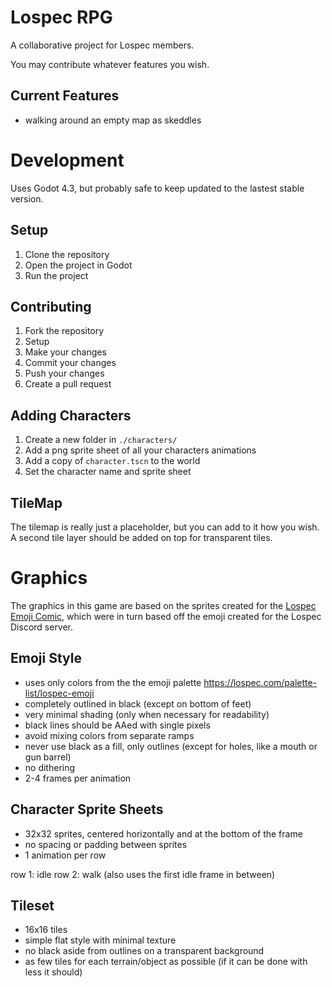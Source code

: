 # Lospec RPG

A collaborative project for Lospec members.

You may contribute whatever features you wish.

## Current Features

- walking around an empty map as skeddles

# Development

Uses Godot 4.3, but probably safe to keep updated to the lastest stable version.

## Setup

1. Clone the repository
2. Open the project in Godot
3. Run the project

## Contributing

1. Fork the repository
2. Setup
3. Make your changes
4. Commit your changes
5. Push your changes
6. Create a pull request

## Adding Characters

1. Create a new folder in `./characters/`
2. Add a png sprite sheet of all your characters animations
3. Add a copy of `character.tscn` to the world
4. Set the character name and sprite sheet

## TileMap

The tilemap is really just a placeholder, but you can add to it how you wish.
A second tile layer should be added on top for transparent tiles.

# Graphics

The graphics in this game are based on the sprites created for the [Lospec Emoji Comic](https://lospec.com/collabs/lospec-emoji-comics/), which were in turn based off the emoji created for the Lospec Discord server.

## Emoji Style
- uses only colors from the the emoji palette https://lospec.com/palette-list/lospec-emoji
- completely outlined in black (except on bottom of feet)
- very minimal shading (only when necessary for readability)
- black lines should be AAed with single pixels
- avoid mixing colors from separate ramps
- never use black as a fill, only outlines (except for holes, like a mouth or gun barrel)
- no dithering
- 2-4 frames per animation

## Character Sprite Sheets
- 32x32 sprites, centered horizontally and at the bottom of the frame
- no spacing or padding between sprites
- 1 animation per row

row 1: idle
row 2: walk (also uses the first idle frame in between)

## Tileset
- 16x16 tiles
- simple flat style with minimal texture
- no black aside from outlines on a transparent background
- as few tiles for each terrain/object as possible (if it can be done with less it should)